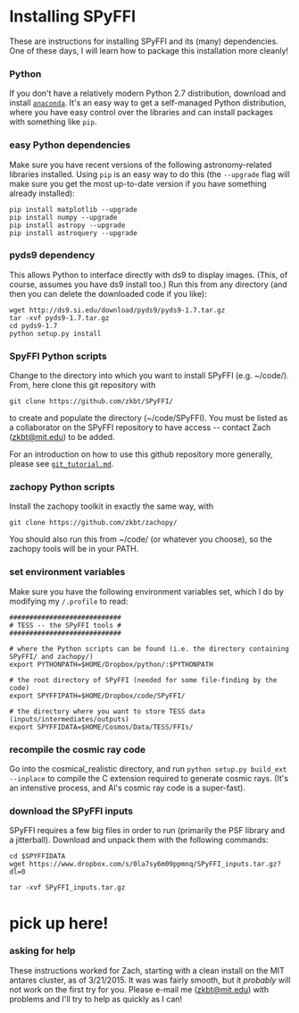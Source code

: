 Installing SPyFFI
=================

These are instructions for installing SPyFFI and its (many) dependencies. One of these days, I will learn how to package this installation more cleanly!

### Python
If you don't have a relatively modern Python 2.7 distribution, download and install [`anaconda`](). It's an easy way to get a self-managed Python distribution, where you have easy control over the libraries and can install packages with something like `pip`.

### easy Python dependencies
Make sure you have recent versions of the following astronomy-related libraries installed. Using `pip` is an easy way to do this (the `--upgrade` flag will make sure you get the most up-to-date version if you have something already installed):

    pip install matplotlib --upgrade  
    pip install numpy --upgrade  
    pip install astropy --upgrade  
    pip install astroquery --upgrade


### pyds9 dependency
This allows Python to interface directly with ds9 to display images. (This, of course, assumes you have ds9 install too.) Run this from any directory (and then you can delete the downloaded code if you like):

    wget http://ds9.si.edu/download/pyds9/pyds9-1.7.tar.gz
    tar -xvf pyds9-1.7.tar.gz
    cd pyds9-1.7
    python setup.py install

### SpyFFI Python scripts
Change to the directory into which you want to install SPyFFI (e.g. ~/code/). From, here clone this git repository with

`git clone https://github.com/zkbt/SPyFFI/`

to create and populate the directory (~/code/SPyFFI). You must be listed as a collaborator on the SPyFFI repository to have access -- contact Zach (zkbt@mit.edu) to be added.

For an introduction on how to use this github repository more generally, please see [`git_tutorial.md`](https://github.com/zkbt/SPyFFI/blob/master/git_tutorial.md).

### zachopy Python scripts
Install the zachopy toolkit in exactly the same way, with

`git clone https://github.com/zkbt/zachopy/`

You should also run this from ~/code/ (or whatever you choose), so the zachopy tools will be in your PATH.

### set environment variables
Make sure you have the following environment variables set, which I do by modifying my `/.profile` to read:

    ############################
    # TESS -- the SPyFFI tools #
    ############################

    # where the Python scripts can be found (i.e. the directory containing SPyFFI/ and zachopy/)
    export PYTHONPATH=$HOME/Dropbox/python/:$PYTHONPATH

    # the root directory of SPyFFI (needed for some file-finding by the code)
    export SPYFFIPATH=$HOME/Dropbox/code/SPyFFI/

    # the directory where you want to store TESS data (inputs/intermediates/outputs)
    export SPYFFIDATA=$HOME/Cosmos/Data/TESS/FFIs/

### recompile the cosmic ray code
Go into the cosmical_realistic directory, and run `python setup.py build_ext --inplace` to compile the C extension required to generate cosmic rays. (It's an intenstive process, and Al's cosmic ray code is a super-fast).



### download the SPyFFI inputs
SPyFFI requires a few big files in order to run (primarily the PSF library and a jitterball). Download and unpack them with the following commands:

    cd $SPYFFIDATA
    wget https://www.dropbox.com/s/0la7sy6m09ppmnq/SPyFFI_inputs.tar.gz?dl=0

    tar -xvf SPyFFI_inputs.tar.gz
# pick up here!



###


### asking for help
These instructions worked for Zach, starting with a clean install on the MIT antares cluster, as of 3/21/2015. It was was fairly smooth, but it *probably* will not work on the first try for you. Please e-mail me (zkbt@mit.edu) with problems and I'll try to help as quickly as I can!
